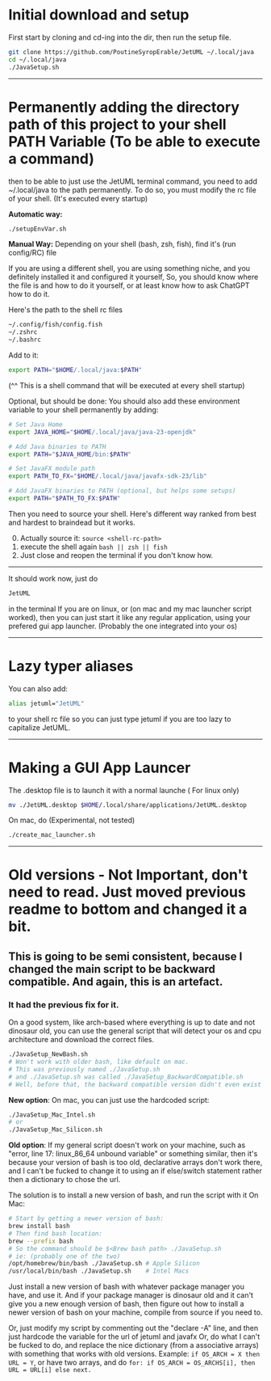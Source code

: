 # Initial download and setup

First start by cloning and cd-ing into the dir, then run the setup file.

```bash
git clone https://github.com/PoutineSyropErable/JetUML ~/.local/java
cd ~/.local/java
./JavaSetup.sh
```

---

# Permanently adding the directory path of this project to your shell PATH Variable (To be able to execute a command)

then to be able to just use the JetUML terminal command, you need to add ~/.local/java to the path permanently.
To do so, you must modify the rc file of your shell. (It's executed every startup)

**Automatic way:**

```bash
./setupEnvVar.sh
```

**Manual Way:**
Depending on your shell (bash, zsh, fish), find it's (run config/RC) file

If you are using a different shell, you are using something niche, and you definitely installed it and configured it yourself,
So, you should know where the file is and how to do it yourself, or at least know how to ask ChatGPT how to do it.

Here's the path to the shell rc files

```bash
~/.config/fish/config.fish
~/.zshrc
~/.bashrc
```

Add to it:

```bash
export PATH="$HOME/.local/java:$PATH"
```

(^^ This is a shell command that will be executed at every shell startup)

Optional, but should be done:
You should also add these environment variable to your shell permanently by adding:

```bash
# Set Java Home
export JAVA_HOME="$HOME/.local/java/java-23-openjdk"

# Add Java binaries to PATH
export PATH="$JAVA_HOME/bin:$PATH"

# Set JavaFX module path
export PATH_TO_FX="$HOME/.local/java/javafx-sdk-23/lib"

# Add JavaFX binaries to PATH (optional, but helps some setups)
export PATH="$PATH_TO_FX:$PATH"
```

Then you need to source your shell. Here's different way ranked from best and hardest to braindead but it works.

0. Actually source it: `source <shell-rc-path>`
1. execute the shell again `bash || zsh || fish`
2. Just close and reopen the terminal if you don't know how.

---

It should work now, just do

```bash
JetUML
```

in the terminal
If you are on linux, or (on mac and my mac launcher script worked), then you can just start it like any regular application,
using your prefered gui app launcher. (Probably the one integrated into your os)

---

# Lazy typer aliases

You can also add:

```bash
alias jetuml="JetUML"
```

to your shell rc file so you can just type jetuml if you are too lazy to capitalize JetUML.

---

# Making a GUI App Launcer

The .desktop file is to launch it with a normal launche ( For linux only)

```bash
mv ./JetUML.desktop $HOME/.local/share/applications/JetUML.desktop
```

On mac, do (Experimental, not tested)

```bash
./create_mac_launcher.sh
```

---

# Old versions - Not Important, don't need to read. Just moved previous readme to bottom and changed it a bit.

## This is going to be semi consistent, because I changed the main script to be backward compatible. And again, this is an artefact.

### It had the previous fix for it.

On a good system, like arch-based where everything is up to date and not dinosaur old,
you can use the general script that will detect your os and cpu architecture and download the correct files.

```bash
./JavaSetup_NewBash.sh
# Won't work with older bash, like default on mac.
# This was previously named ./JavaSetup.sh
# and ./JavaSetup.sh was called ./JavaSetup_BackwardCompatible.sh
# Well, before that, the backward compatible version didn't even exist
```

**New option**:
On mac, you can just use the hardcoded script:

```bash
./JavaSetup_Mac_Intel.sh
# or
./JavaSetup_Mac_Silicon.sh
```

**Old option**:
If my general script doesn't work on your machine, such as
"error, line 17: linux_86_64 unbound variable" or something similar, then it's because your version of
bash is too old, declarative arrays don't work there, and I can't be fucked to change it to using an if else/switch statement
rather then a dictionary to chose the url.

The solution is to install a new version of bash, and run the script with it
On Mac:

```bash
# Start by getting a newer version of bash:
brew install bash
# Then find bash location:
brew --prefix bash
# So the command should be $<Brew bash path> ./JavaSetup.sh
# ie: (probably one of the two)
/opt/homebrew/bin/bash ./JavaSetup.sh # Apple Silicon
/usr/local/bin/bash ./JavaSetup.sh    # Intel Macs
```

Just install a new version of bash with whatever package manager you have, and use it.
And if your package manager is dinosaur old and it can't give you a new enough version of bash,
then figure out how to install a newer version of bash on your machine, compile from source if you need to.

Or, just modify my script by commenting out the "declare -A" line, and then just hardcode the variable for the url of jetuml and javafx
Or, do what I can't be fucked to do, and replace the nice dictionary (from a associative arrays) with something that works with old versions.
Example:
`if OS_ARCH = X then URL = Y`, or have two arrays, and do `for: if OS_ARCH = OS_ARCHS[i], then URL = URL[i] else next.`

